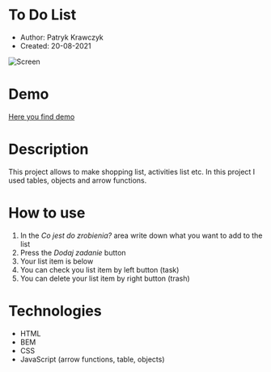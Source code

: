 # To Do List

- Author: Patryk Krawczyk
- Created: 20-08-2021

![Screen]()

# Demo
[Here you find demo](https://patrick36212.github.io/to-do-list/)
# Description
This project allows to make shopping list, activities list etc.
In this project I used tables, objects and arrow functions.
# How to use
1. In the *Co jest do zrobienia?* area write down what you want to add to the list
2. Press the *Dodaj zadanie* button
3. Your list item is below
4. You can check you list item by left button (task)
5. You can delete your list item by right button (trash)

# Technologies

- HTML
- BEM
- CSS
- JavaScript (arrow functions, table, objects)